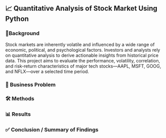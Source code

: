 ##  📈 Quantitative Analysis of Stock Market Using Python

### 🧠Background
Stock markets are inherently volatile and influenced by a wide range of economic, political, and psychological factors. Investors and analysts rely on quantitative analysis to derive actionable insights from historical price data. This project aims to evaluate the performance, volatility, correlation, and risk-return characteristics of major tech stocks—AAPL, MSFT, GOOG, and NFLX—over a selected time period.


### 💼 Business Problem

### 🛠️ Methods

### 📊 Results


### ✅ Conclusion / Summary of Findings